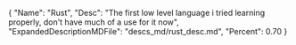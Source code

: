 {
  "Name": "Rust",
  "Desc": "The first low level language i tried learning properly, don't have much of a use for it now",
  "ExpandedDescriptionMDFile": "descs_md/rust_desc.md",
  "Percent": 0.70
}